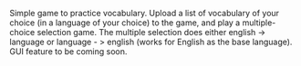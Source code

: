 Simple game to practice vocabulary. Upload a list of vocabulary of your choice (in a language of your choice) to the game, and play a multiple-choice selection game. The multiple selection does either english -> language or language - > english (works for English as the base language). GUI feature to be coming soon.
